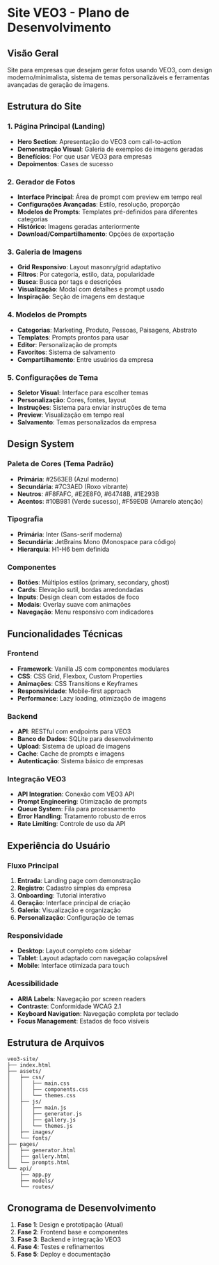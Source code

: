# Site VEO3 - Plano de Desenvolvimento

## Visão Geral
Site para empresas que desejam gerar fotos usando VEO3, com design moderno/minimalista, sistema de temas personalizáveis e ferramentas avançadas de geração de imagens.

## Estrutura do Site

### 1. Página Principal (Landing)
- **Hero Section**: Apresentação do VEO3 com call-to-action
- **Demonstração Visual**: Galeria de exemplos de imagens geradas
- **Benefícios**: Por que usar VEO3 para empresas
- **Depoimentos**: Cases de sucesso

### 2. Gerador de Fotos
- **Interface Principal**: Área de prompt com preview em tempo real
- **Configurações Avançadas**: Estilo, resolução, proporção
- **Modelos de Prompts**: Templates pré-definidos para diferentes categorias
- **Histórico**: Imagens geradas anteriormente
- **Download/Compartilhamento**: Opções de exportação

### 3. Galeria de Imagens
- **Grid Responsivo**: Layout masonry/grid adaptativo
- **Filtros**: Por categoria, estilo, data, popularidade
- **Busca**: Busca por tags e descrições
- **Visualização**: Modal com detalhes e prompt usado
- **Inspiração**: Seção de imagens em destaque

### 4. Modelos de Prompts
- **Categorias**: Marketing, Produto, Pessoas, Paisagens, Abstrato
- **Templates**: Prompts prontos para usar
- **Editor**: Personalização de prompts
- **Favoritos**: Sistema de salvamento
- **Compartilhamento**: Entre usuários da empresa

### 5. Configurações de Tema
- **Seletor Visual**: Interface para escolher temas
- **Personalização**: Cores, fontes, layout
- **Instruções**: Sistema para enviar instruções de tema
- **Preview**: Visualização em tempo real
- **Salvamento**: Temas personalizados da empresa

## Design System

### Paleta de Cores (Tema Padrão)
- **Primária**: #2563EB (Azul moderno)
- **Secundária**: #7C3AED (Roxo vibrante)
- **Neutros**: #F8FAFC, #E2E8F0, #64748B, #1E293B
- **Acentos**: #10B981 (Verde sucesso), #F59E0B (Amarelo atenção)

### Tipografia
- **Primária**: Inter (Sans-serif moderna)
- **Secundária**: JetBrains Mono (Monospace para código)
- **Hierarquia**: H1-H6 bem definida

### Componentes
- **Botões**: Múltiplos estilos (primary, secondary, ghost)
- **Cards**: Elevação sutil, bordas arredondadas
- **Inputs**: Design clean com estados de foco
- **Modais**: Overlay suave com animações
- **Navegação**: Menu responsivo com indicadores

## Funcionalidades Técnicas

### Frontend
- **Framework**: Vanilla JS com componentes modulares
- **CSS**: CSS Grid, Flexbox, Custom Properties
- **Animações**: CSS Transitions e Keyframes
- **Responsividade**: Mobile-first approach
- **Performance**: Lazy loading, otimização de imagens

### Backend
- **API**: RESTful com endpoints para VEO3
- **Banco de Dados**: SQLite para desenvolvimento
- **Upload**: Sistema de upload de imagens
- **Cache**: Cache de prompts e imagens
- **Autenticação**: Sistema básico de empresas

### Integração VEO3
- **API Integration**: Conexão com VEO3 API
- **Prompt Engineering**: Otimização de prompts
- **Queue System**: Fila para processamento
- **Error Handling**: Tratamento robusto de erros
- **Rate Limiting**: Controle de uso da API

## Experiência do Usuário

### Fluxo Principal
1. **Entrada**: Landing page com demonstração
2. **Registro**: Cadastro simples da empresa
3. **Onboarding**: Tutorial interativo
4. **Geração**: Interface principal de criação
5. **Galeria**: Visualização e organização
6. **Personalização**: Configuração de temas

### Responsividade
- **Desktop**: Layout completo com sidebar
- **Tablet**: Layout adaptado com navegação colapsável
- **Mobile**: Interface otimizada para touch

### Acessibilidade
- **ARIA Labels**: Navegação por screen readers
- **Contraste**: Conformidade WCAG 2.1
- **Keyboard Navigation**: Navegação completa por teclado
- **Focus Management**: Estados de foco visíveis

## Estrutura de Arquivos
```
veo3-site/
├── index.html
├── assets/
│   ├── css/
│   │   ├── main.css
│   │   ├── components.css
│   │   └── themes.css
│   ├── js/
│   │   ├── main.js
│   │   ├── generator.js
│   │   ├── gallery.js
│   │   └── themes.js
│   ├── images/
│   └── fonts/
├── pages/
│   ├── generator.html
│   ├── gallery.html
│   └── prompts.html
└── api/
    ├── app.py
    ├── models/
    └── routes/
```

## Cronograma de Desenvolvimento
1. **Fase 1**: Design e prototipação (Atual)
2. **Fase 2**: Frontend base e componentes
3. **Fase 3**: Backend e integração VEO3
4. **Fase 4**: Testes e refinamentos
5. **Fase 5**: Deploy e documentação

